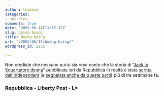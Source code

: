 ```yaml
---
author: leibniz
categories:
- quirkies
comments: true
date: '2006-06-14T11:37:12Z'
slug: boing-boing
title: Boing boing
url: "/2006/06/14/boing-boing/"
wordpress_id: 2231

---
```

Non crediate che nessuno qui si sia reso conto che la storia di "[Jack lo Squartatore donna](http://www.repubblica.it/2006/06/sezioni/esteri/jack-losquartatore/jack-losquartatore/jack-losquartatore.html)" pubblicata ieri da Repubblica in realtà è stata [scritta dall'Independent](http://www.libertypost.org/cgi-bin/readart.cgi?ArtNum=141955) (e [segnalata anche da queste parti](http://www.leibniz-blogs.it/archives/2006/05/24/2196)) più di tre settimane fa.


### Repubblica - Liberty Post - L*
